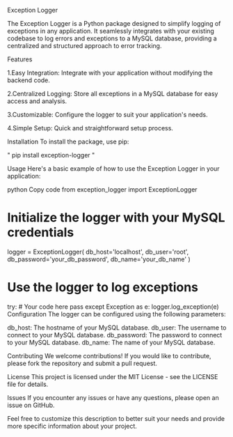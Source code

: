 Exception Logger

The Exception Logger is a Python package designed to simplify logging of exceptions in any application. It seamlessly integrates with your existing codebase to log errors and exceptions to a MySQL database, providing a centralized and structured approach to error tracking.

Features

1.Easy Integration: Integrate with your application without modifying the backend code.

2.Centralized Logging: Store all exceptions in a MySQL database for easy access and analysis.

3.Customizable: Configure the logger to suit your application's needs.

4.Simple Setup: Quick and straightforward setup process.

Installation
To install the package, use pip:

" pip install exception-logger "

Usage
Here's a basic example of how to use the Exception Logger in your application:

python
Copy code
from exception_logger import ExceptionLogger

# Initialize the logger with your MySQL credentials
logger = ExceptionLogger(
    db_host='localhost',
    db_user='root',
    db_password='your_db_password',
    db_name='your_db_name'
)

# Use the logger to log exceptions
try:
    # Your code here
    pass
except Exception as e:
    logger.log_exception(e)
Configuration
The logger can be configured using the following parameters:

db_host: The hostname of your MySQL database.
db_user: The username to connect to your MySQL database.
db_password: The password to connect to your MySQL database.
db_name: The name of your MySQL database.

Contributing
We welcome contributions! If you would like to contribute, please fork the repository and submit a pull request.

License
This project is licensed under the MIT License - see the LICENSE file for details.

Issues
If you encounter any issues or have any questions, please open an issue on GitHub.

Feel free to customize this description to better suit your needs and provide more specific information about your project.
